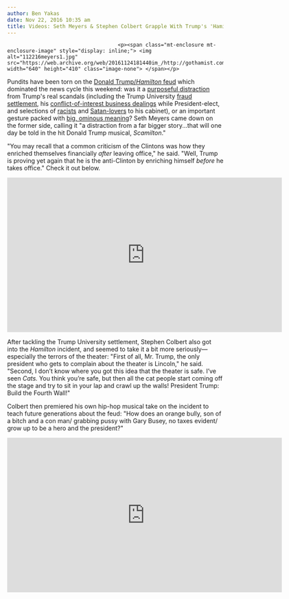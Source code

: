 ```yaml
---
author: Ben Yakas
date: Nov 22, 2016 10:35 am
title: Videos: Seth Meyers & Stephen Colbert Grapple With Trump's 'Hamilton' Feud
---
```


	
										<p><span class="mt-enclosure mt-enclosure-image" style="display: inline;"> <img alt="112216meyers1.jpg" src="https://web.archive.org/web/20161124181440im_/http://gothamist.com/attachments/byakas/112216meyers1.jpg" width="640" height="410" class="image-none"> </span></p>

<p>Pundits have been torn on the <a href="https://web.archive.org/web/20161124181440/http://gothamist.com/2016/11/19/mike_pence_gets_booed_at_hamilton_w.php#photo-1">Donald Trump/<em>Hamilton</em> feud</a> which dominated the news cycle this weekend: was it a <a href="https://web.archive.org/web/20161124181440/http://www.vox.com/2016/11/19/13685762/donald-trump-hamilton-distraction">purposeful distraction</a> from Trump&apos;s real scandals (including the Trump University <a href="https://web.archive.org/web/20161124181440/http://gothamist.com/2016/11/18/president-elect_trump_may_settle_tr.php">fraud settlement</a>, his <a href="https://web.archive.org/web/20161124181440/http://gothamist.com/2016/11/19/foreign_diplomats_lining_up_to_stay.php">conflict-of-interest business dealings</a> while President-elect, and selections of <a href="https://web.archive.org/web/20161124181440/http://gothamist.com/2016/11/18/wtf_is_happening_here.php">racists</a> and <a href="https://web.archive.org/web/20161124181440/http://gothamist.com/2016/11/18/wtf_is_happening_here.php">Satan-lovers</a> to his cabinet), or an important gesture packed with <a href="https://web.archive.org/web/20161124181440/http://www.vulture.com/2016/11/why-the-hamilton-pence-incident-matters.html">big, ominous meaning</a>? Seth Meyers came down on the former side, calling it &quot;a distraction from a far bigger story...that will one day be told in the hit Donald Trump musical, <em>Scamilton</em>.&quot;</p>

<p>&quot;You may recall that a common criticism of the Clintons was how they enriched themselves financially <em>after</em> leaving office,&quot; he said. &quot;Well, Trump is proving yet again that he is the anti-Clinton by enriching himself <em>before</em> he takes office.&quot; Check it out below.</p>

<p><iframe width="640" height="360" src="https://web.archive.org/web/20161124181440if_/https://www.youtube.com/embed/aZZNz6HdEno" frameborder="0" allowfullscreen></iframe></p>

<p>After tackling the Trump University settlement, Stephen Colbert also got into the <em>Hamilton</em> incident, and seemed to take it a bit more seriously&#x2014;especially the terrors of the theater: &quot;First of all, Mr. Trump, the only president who gets to complain about the theater is Lincoln,&quot; he said. &quot;Second, I don&#x2019;t know where you got this idea that the theater is safe. I&#x2019;ve seen <em>Cats.</em> You think you&#x2019;re safe, but then all the cat people start coming off the stage and try to sit in your lap and crawl up the walls! President Trump: Build the Fourth Wall!&quot;</p>

<p>Colbert then premiered his own hip-hop musical take on the incident to teach future generations about the feud: &quot;How does an orange bully, son of a bitch and a con man/ grabbing pussy with Gary Busey, no taxes evident/ grow up to be a hero and the president?&quot;</p>

<p><iframe width="640" height="360" src="https://web.archive.org/web/20161124181440if_/https://www.youtube.com/embed/T2p20sSiJcs" frameborder="0" allowfullscreen></iframe></p>					
										
									
				
